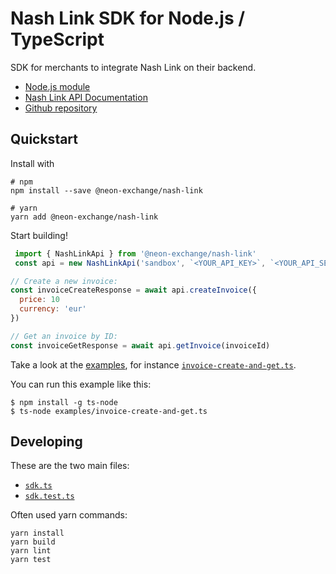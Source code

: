 # Nash Link SDK for Node.js / TypeScript

SDK for merchants to integrate Nash Link on their backend.

* [Node.js module](https://www.npmjs.com/package/@neon-exchange/nash-link)
* [Nash Link API Documentation](https://docs-link.nash.io/)
* [Github repository](https://github.com/nash-io/nashlink-plugins-and-sdks)

## Quickstart

Install with

    # npm
    npm install --save @neon-exchange/nash-link

    # yarn
    yarn add @neon-exchange/nash-link

Start building!

```javascript
 import { NashLinkApi } from '@neon-exchange/nash-link'
 const api = new NashLinkApi('sandbox', `<YOUR_API_KEY>`, `<YOUR_API_SECRET_KEY>`)

// Create a new invoice:
const invoiceCreateResponse = await api.createInvoice({
  price: 10
  currency: 'eur'
})

// Get an invoice by ID:
const invoiceGetResponse = await api.getInvoice(invoiceId)
```

Take a look at the [examples](https://github.com/nash-io/nashlink-plugins-and-sdks/tree/main/sdk-node-typescript/examples), for instance [`invoice-create-and-get.ts`](https://github.com/nash-io/nashlink-plugins-and-sdks/blob/main/sdk-node-typescript/examples/invoice-create-and-get.ts).

You can run this example like this:

```shell
$ npm install -g ts-node
$ ts-node examples/invoice-create-and-get.ts
```

## Developing

These are the two main files:

* [`sdk.ts`](https://github.com/nash-io/nashlink-plugins-and-sdks/blob/main/sdk-node-typescript/src/sdk.ts)
* [`sdk.test.ts`](https://github.com/nash-io/nashlink-plugins-and-sdks/blob/main/sdk-node-typescript/src/sdk.test.ts)

Often used yarn commands:

    yarn install
    yarn build
    yarn lint
    yarn test
